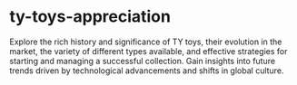 # ty-toys-appreciation
Explore the rich history and significance of TY toys, their evolution in the market, the variety of different types available, and effective strategies for starting and managing a successful collection. Gain insights into future trends driven by technological advancements and shifts in global culture.
